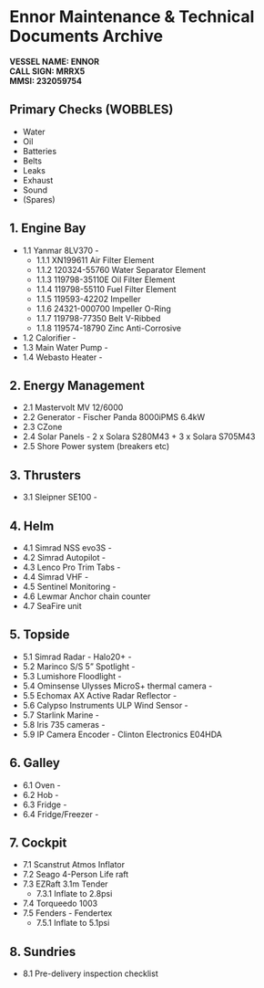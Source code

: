 # Ennor Maintenance & Technical Documents Archive

**VESSEL NAME: ENNOR**  
**CALL SIGN: MRRX5**  
**MMSI: 232059754**

## Primary Checks (WOBBLES)
- Water
- Oil
- Batteries
- Belts
- Leaks
- Exhaust
- Sound
- (Spares)

## 1. Engine Bay
- 1.1 Yanmar 8LV370 -
  - 1.1.1 XN199611 Air Filter Element
  - 1.1.2 120324-55760 Water Separator Element
  - 1.1.3 119798-35110E Oil Filter Element
  - 1.1.4 119798-55110 Fuel Filter Element
  - 1.1.5 119593-42202 Impeller
  - 1.1.6 24321-000700 Impeller O-Ring
  - 1.1.7 119798-77350 Belt V-Ribbed
  - 1.1.8 119574-18790 Zinc Anti-Corrosive
- 1.2 Calorifier -
- 1.3 Main Water Pump -
- 1.4 Webasto Heater -

## 2. Energy Management
- 2.1 Mastervolt MV 12/6000
- 2.2 Generator - Fischer Panda 8000iPMS 6.4kW
- 2.3 CZone
- 2.4 Solar Panels - 2 x Solara S280M43 + 3 x Solara S705M43
- 2.5 Shore Power system (breakers etc)

## 3. Thrusters
- 3.1 Sleipner SE100 -

## 4. Helm
- 4.1 Simrad NSS evo3S -
- 4.2 Simrad Autopilot -
- 4.3 Lenco Pro Trim Tabs -
- 4.4 Simrad VHF -
- 4.5 Sentinel Monitoring -
- 4.6 Lewmar Anchor chain counter
- 4.7 SeaFire unit

## 5. Topside
- 5.1 Simrad Radar - Halo20+ -
- 5.2 Marinco S/S 5” Spotlight -
- 5.3 Lumishore Floodlight -
- 5.4 Ominsense Ulysses MicroS+ thermal camera -
- 5.5 Echomax AX Active Radar Reflector -
- 5.6 Calypso Instruments ULP Wind Sensor -
- 5.7 Starlink Marine -
- 5.8 Iris 735 cameras -
- 5.9 IP Camera Encoder - Clinton Electronics E04HDA

## 6. Galley
- 6.1 Oven -
- 6.2 Hob -
- 6.3 Fridge -
- 6.4 Fridge/Freezer -

## 7. Cockpit
- 7.1 Scanstrut Atmos Inflator
- 7.2 Seago 4-Person Life raft
- 7.3 EZRaft 3.1m Tender
  - 7.3.1 Inflate to 2.8psi
- 7.4 Torqueedo 1003
- 7.5 Fenders - Fendertex
  - 7.5.1 Inflate to 5.1psi

## 8. Sundries
- 8.1 Pre-delivery inspection checklist

